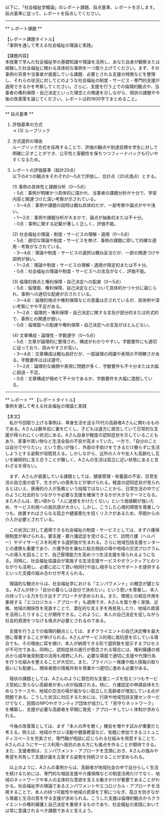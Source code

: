 以下に、「社会福祉学概論」のレポート課題、採点基準、レポートを示します。採点基準に従って、レポートを採点してください。

---------------------------------------
** レポート課題 **

【レポート課題タイトル】  
「事例を通して考える社会福祉の理論と実践」

【課題内容】  
本授業で学んだ社会福祉学の基礎知識や理論を活用し、あなた自身が観察または経験した社会福祉に関わる具体的な事例を一つ取り上げてください。まず、その事例の背景や当事者が直面している課題、必要とされる支援の特徴などを整理し、それらの状況に対してどのような社会福祉の制度・サービス・専門的支援が適用できるかを考察してください。さらに、支援を行う上での倫理的観点や、当事者の権利保障・自己決定といった理念との関連を示しながら、現状の課題や今後の改善策を論じてください。レポートは約1600字でまとめること。

---------------------------------------
** 採点基準 **

1. 評価基準の方式  
   → (3) ルーブリック

2. 方式選択の理由  
   ルーブリック方式を採用することで、評価の観点や到達目標を学生に対して明確に示すことができ、公平性と客観性を保ちつつフィードバックも行いやすくなるため。

3. レポートの評価基準（総計20点）  
   以下の4つの観点をそれぞれ0～5点で評価し、合計点（20点満点）とする。  

   (1) 事例の具体性と課題分析（0～5点）  
       ・5点：事例が明確かつ具体的に描かれ、当事者の課題分析が十分で、学習内容と関連づけた深い考察が示されている。  
       ・3～4点：事例や課題の説明は概ね具体的だが、一部考察や論点がやや浅い。  
       ・1～2点：事例や課題分析が大まかで、論点が抽象的または不十分。  
       ・0点：事例に関する記載が著しく乏しく、評価不能。  

   (2) 社会福祉の理論・制度・サービスの理解・適用（0～5点）  
       ・5点：適切な理論や制度・サービスを挙げ、事例の課題に即して的確な適用・考察がなされている。  
       ・3～4点：理論や制度・サービスの選択は概ね妥当だが、一部の関連づけや説明が弱い。  
       ・1～2点：理論や制度・サービスの理解・適用が限定的または不十分。  
       ・0点：社会福祉の理論や制度・サービスへの言及がなく、評価不能。  

   (3) 倫理的視点と権利保障・自己決定への配慮（0～5点）  
       ・5点：倫理面、権利保障、自己決定などについて具体的かつ十分に論じられ、事例への適切な配慮が示されている。  
       ・3～4点：倫理的視点や権利保障などの意義は示されているが、具体例や深い考察にやや不足がある。  
       ・1～2点：倫理的・権利保障・自己決定に関する言及が部分的または形式的で、事例との関連が弱い。  
       ・0点：倫理面への配慮や権利保障・自己決定への言及がほとんどない。  

   (4) 文章構成・論理性・字数遵守（0～5点）  
       ・5点：文章が論理的に整理され、構成がわかりやすい。字数要件にも適切に従っており、読みやすさが高い。  
       ・3～4点：文章構成は概ね良好だが、一部論理の飛躍や表現の不明瞭さがある。字数要件はほぼ遵守。  
       ・1～2点：論理的な展開や表現に問題が多く、字数要件も不十分または大幅に超過・不足。  
       ・0点：文章構成が極めて不十分であるか、字数要件を大幅に逸脱している。  

---------------------------------------
** レポート **
【レポートタイトル】  
事例を通して考える社会福祉の理論と実践

【本文】  
　私が今回取り上げる事例は、単身生活を送る70代の高齢者Aさんに関わるものである。Aさんは数年前に妻を亡くし、子どもは遠方に居住していて日常的な支援が得られにくい状況にある。Aさん自身が軽度の認知症状を示していることもあり、家事や買い物など生活全般の不安が高まっていた。一方で、「自分のことは自分でやりたい」という思いが強く、外部の手助けをできるだけ頼らずに生活しようとする姿勢が垣間見える。しかしながら、近所の人々や友人も高齢化し互いを継続的に支え合うことが難しく、Aさんの生活は孤立に近い状態にあると言わざるを得ない。

　まず、Aさんが直面している課題としては、健康管理・栄養面の不安、日常生活の自立度の低下、生きがいの喪失などが挙げられる。軽度の認知症状が見られるとはいえ、医療的介入が急務という段階ではないことから、日常生活の中でどのように社会的なつながりや必要な支援を確保できるかが大きなテーマとなる。またAさんは、若い頃から「人に迷惑をかけたくない」という価値観が強いため、サービス利用への抵抗感が大きい。しかし、こうした心理的障壁を尊重しつつも、放置すればさらなる孤立や健康悪化を招くリスクがあるため、早期からの介入が必要とされている。

　この状況に対して適用できる社会福祉の制度・サービスとしては、まず介護保険制度が挙げられる。要支援・要介護認定を受けることで、訪問介護（ヘルパー）やデイサービスを利用する選択肢が生まれる。さらに地域包括支援センターとの連携も重要であり、介護予防を兼ねた総合相談の場や地域の交流プログラムへの導入を図ることで、自己管理能力を高めつつ生活支援を得られるようになる。同時に、社会福祉協議会が実施する生活支援サービスやボランティアとのつながりも活用し、必要に応じて買い物同行や話し相手などのサポートを提供するといった支援の組み合わせが考えられる。

　理論的な観点からは、社会福祉学における「エンパワメント」の概念が鍵となる。Aさんが持つ「自分の暮らしは自分で決めたい」という思いを尊重し、本人の持っている力を引き出すアプローチが求められる。また、環境との相互作用を重視する「エコロジカル・アプローチ」も適用でき、Aさんを取り巻く家族、近隣、地域の関係性を見直すことで、潜在的な支え手を再発見したり、地域の資源を活用したりすることが期待できる。このように、本人の自己決定を促しながら社会的資源をつなげる視点が必要とされるのである。

　支援を行う上での倫理的観点としては、まずクライエントの自己決定権を最大限に尊重することが挙げられる。Aさんがサービス利用に抵抗感を示している場合でも、その理由に耳を傾け、本人が納得できる形で選択肢を提示するプロセスが不可欠である。同時に、認知症状の進行が懸念される場合には、権利擁護の視点から成年後見制度の活用も視野に入れ、必要な場面で適切に支援や代理行為を行う仕組みを整えることが大切だ。また、プライバシー保護や個人情報の取り扱いにも配慮し、関係者間の情報共有を慎重かつ適切に進める必要がある。

　現状の課題としては、Aさんのように潜在的な支援ニーズを抱えつつもサービス受給に至らない高齢者が多い点が指摘される。特に、介護認定の申請自体をためらうケースや、地域の交流の場が届かない孤立した高齢者が増加している点が問題である。こうした状況に対応するためには、行政や地域包括支援センターだけでなく、民間のNPOやボランティア団体が協力して「見守りネットワーク」を構築し、支援が必要な高齢者を早期に発見・アプローチしていく体制が求められる。

　今後の改善策としては、まず「本人の声を聴く」機会を増やす試みが重要だと考える。例えば、地域のサロン活動や健康教室など、気軽に参加できるコミュニティスペースを充実させ、専門職が相談に応じられる仕組みを用意することで、Aさんのようにサービス利用へ抵抗のある方にも接点を作ることが期待できる。また、支援者側は、エンパワメント・アプローチを念頭におき、Aさんの強みや希望を共有して支援計画を立案する姿勢を持続させることが求められる。

　以上のように、Aさんの事例からは、高齢者が地域社会の中で自分らしく生活を続けるためには、専門的な相談支援や介護保険などの制度活用だけでなく、地域のネットワークや本人の主体的な意欲を支える働きかけが重要であることがわかる。社会福祉学の理論であるエンパワメントやエコロジカル・アプローチを活用することで、本人の持つ可能性や地域の資源を丁寧につなぎ、孤立を防ぎながら尊厳と生活の質を守る支援が求められる。こうした支援は倫理的観点からクライエントの権利擁護と自己決定を重視するものであり、社会福祉の実践においては常に意識されるべき課題であると言えよう。

